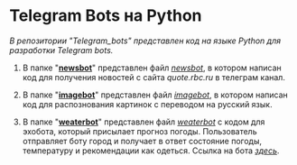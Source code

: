 # **Telegram Bots на Python**

*В репозитории "Telegram_bots" представлен код на языке Python для разработки Telegram bots.*

1. В папке "[**newsbot**](https://github.com/ElenaBalbukova/Telegram_bots/tree/master/imagebot)" представлен файл [*newsbot*](https://github.com/ElenaBalbukova/Telegram_bots/blob/newsbot/newsbot.py), в котором написан код для получения новостей с сайта *quote.rbc.ru* в телеграм канал.
   
2.  В папке "[**imagebot**](https://github.com/ElenaBalbukova/Telegram_bots/tree/master/newsbot)" представлен файл [*imagebot*](https://github.com/ElenaBalbukova/Telegram_bots/blob/imagebot/imagebot.py), в котором написан код для распознования картинок с переводом на русский язык.
   
3. В папке "[**weaterbot**](https://github.com/ElenaBalbukova/Telegram_bots/tree/master/weaterbot)" представлен файл [*weaterbot*](https://github.com/ElenaBalbukova/Telegram_bots/blob/weaterbot/weaterbot.py) с кодом для эхобота, который присылает прогноз погоды. Пользователь отправляет боту город и получает в ответ состояние погоды, температуру и рекомендации как одеться.
Ссылка на бота [*здесь*](https://t.me/PogodaFamilyBot).